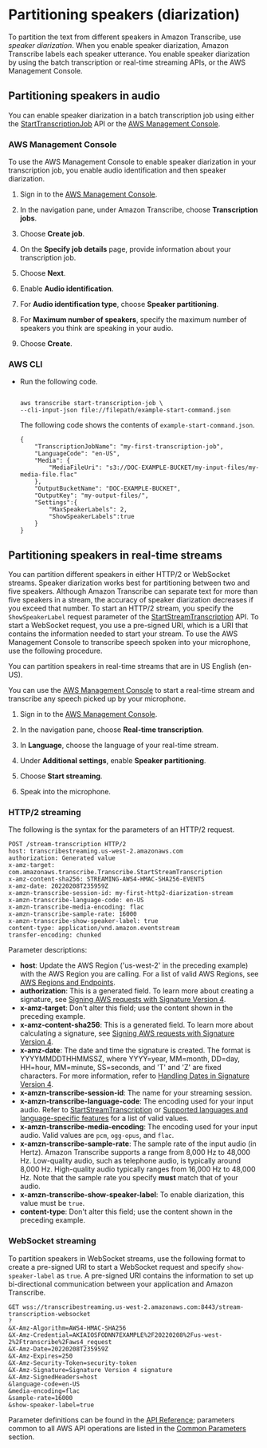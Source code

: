 # Partitioning speakers \(diarization\)<a name="diarization"></a>

To partition the text from different speakers in Amazon Transcribe, use *speaker diarization*\. When you enable speaker diarization, Amazon Transcribe labels each speaker utterance\. You enable speaker diarization by using the batch transcription or real\-time streaming APIs, or the AWS Management Console\.

## Partitioning speakers in audio<a name="diarization-batch"></a>

You can enable speaker diarization in a batch transcription job using either the [StartTranscriptionJob](https://docs.aws.amazon.com/transcribe/latest/APIReference/API_StartTranscriptionJob.html) API or the [AWS Management Console](https://console.aws.amazon.com/transcribe/)\.

### AWS Management Console<a name="diarization-console-batch"></a>

To use the AWS Management Console to enable speaker diarization in your transcription job, you enable audio identification and then speaker diarization\.

1. Sign in to the [AWS Management Console](https://console.aws.amazon.com/transcribe/)\.

1. In the navigation pane, under Amazon Transcribe, choose **Transcription jobs**\.

1. Choose **Create job**\.

1. On the **Specify job details** page, provide information about your transcription job\.

1. Choose **Next**\.

1. Enable **Audio identification**\.

1. For **Audio identification type**, choose **Speaker partitioning**\.

1. For **Maximum number of speakers**, specify the maximum number of speakers you think are speaking in your audio\.

1. Choose **Create**\.

### AWS CLI<a name="diarization-batch-cli"></a>
+ Run the following code\.

  ```
                      
  aws transcribe start-transcription-job \
  --cli-input-json file://filepath/example-start-command.json
  ```

  The following code shows the contents of `example-start-command.json`\.

  ```
  {
      "TranscriptionJobName": "my-first-transcription-job",
      "LanguageCode": "en-US",
      "Media": {
          "MediaFileUri": "s3://DOC-EXAMPLE-BUCKET/my-input-files/my-media-file.flac"
      },
      "OutputBucketName": "DOC-EXAMPLE-BUCKET",
      "OutputKey": "my-output-files/", 
      "Settings":{
          "MaxSpeakerLabels": 2,
          "ShowSpeakerLabels":true
      }
  }
  ```

## Partitioning speakers in real\-time streams<a name="diarization-streaming"></a>

You can partition different speakers in either HTTP/2 or WebSocket streams\. Speaker diarization works best for partitioning between two and five speakers\. Although Amazon Transcribe can separate text for more than five speakers in a stream, the accuracy of speaker diarization decreases if you exceed that number\. To start an HTTP/2 stream, you specify the `ShowSpeakerLabel` request parameter of the [StartStreamTranscription](https://docs.aws.amazon.com/transcribe/latest/APIReference/API_streaming_StartStreamTranscription.html) API\. To start a WebSocket request, you use a pre\-signed URI, which is a URI that contains the information needed to start your stream\. To use the AWS Management Console to transcribe speech spoken into your microphone, use the following procedure\.

You can partition speakers in real\-time streams that are in US English \(en\-US\)\.

You can use the [AWS Management Console](https://console.aws.amazon.com/transcribe/) to start a real\-time stream and transcribe any speech picked up by your microphone\.

1. Sign in to the [AWS Management Console](https://console.aws.amazon.com/transcribe/)\.

1. In the navigation pane, choose **Real\-time transcription**\.

1. In **Language**, choose the language of your real\-time stream\.

1. Under **Additional settings**, enable **Speaker partitioning**\.

1. Choose **Start streaming**\.

1. Speak into the microphone\.

### HTTP/2 streaming<a name="diarization-http2"></a>

The following is the syntax for the parameters of an HTTP/2 request\.

```
POST /stream-transcription HTTP/2
host: transcribestreaming.us-west-2.amazonaws.com
authorization: Generated value
x-amz-target: com.amazonaws.transcribe.Transcribe.StartStreamTranscription
x-amz-content-sha256: STREAMING-AWS4-HMAC-SHA256-EVENTS
x-amz-date: 20220208T235959Z
x-amzn-transcribe-session-id: my-first-http2-diarization-stream
x-amzn-transcribe-language-code: en-US
x-amzn-transcribe-media-encoding: flac
x-amzn-transcribe-sample-rate: 16000
x-amzn-transcribe-show-speaker-label: true
content-type: application/vnd.amazon.eventstream
transfer-encoding: chunked
```

Parameter descriptions:
+ **host**: Update the AWS Region \('us\-west\-2' in the preceding example\) with the AWS Region you are calling\. For a list of valid AWS Regions, see [AWS Regions and Endpoints](https://docs.aws.amazon.com/general/latest/gr/rande.html#transcribe_region)\.
+ **authorization**: This is a generated field\. To learn more about creating a signature, see [Signing AWS requests with Signature Version 4](https://docs.aws.amazon.com/general/latest/gr/sigv4_signing.html)\.
+ **x\-amz\-target**: Don't alter this field; use the content shown in the preceding example\.
+ **x\-amz\-content\-sha256**: This is a generated field\. To learn more about calculating a signature, see [Signing AWS requests with Signature Version 4](https://docs.aws.amazon.com/general/latest/gr/sigv4_signing.html)\.
+ **x\-amz\-date**: The date and time the signature is created\. The format is YYYYMMDDTHHMMSSZ, where YYYY=year, MM=month, DD=day, HH=hour, MM=minute, SS=seconds, and 'T' and 'Z' are fixed characters\. For more information, refer to [Handling Dates in Signature Version 4](https://docs.aws.amazon.com/general/latest/gr/sigv4-date-handling.html)\.
+ **x\-amzn\-transcribe\-session\-id**: The name for your streaming session\.
+ **x\-amzn\-transcribe\-language\-code**: The encoding used for your input audio\. Refer to [StartStreamTranscription](https://docs.aws.amazon.com/transcribe/latest/APIReference/API_streaming_StartStreamTranscription.html) or [Supported languages and language\-specific features](supported-languages.md) for a list of valid values\.
+ **x\-amzn\-transcribe\-media\-encoding**: The encoding used for your input audio\. Valid values are `pcm`, `ogg-opus`, and `flac`\.
+ **x\-amzn\-transcribe\-sample\-rate**: The sample rate of the input audio \(in Hertz\)\. Amazon Transcribe supports a range from 8,000 Hz to 48,000 Hz\. Low\-quality audio, such as telephone audio, is typically around 8,000 Hz\. High\-quality audio typically ranges from 16,000 Hz to 48,000 Hz\. Note that the sample rate you specify **must** match that of your audio\.
+ **x\-amzn\-transcribe\-show\-speaker\-label**: To enable diarization, this value must be `true`\.
+ **content\-type**: Don't alter this field; use the content shown in the preceding example\.

### WebSocket streaming<a name="diarization-websocket"></a>

To partition speakers in WebSocket streams, use the following format to create a pre\-signed URI to start a WebSocket request and specify `show-speaker-label` as `true`\. A pre\-signed URI contains the information to set up bi\-directional communication between your application and Amazon Transcribe\.

```
GET wss://transcribestreaming.us-west-2.amazonaws.com:8443/stream-transcription-websocket
?
&X-Amz-Algorithm=AWS4-HMAC-SHA256
&X-Amz-Credential=AKIAIOSFODNN7EXAMPLE%2F20220208%2Fus-west-2%2Ftranscribe%2Faws4_request
&X-Amz-Date=20220208T235959Z
&X-Amz-Expires=250
&X-Amz-Security-Token=security-token
&X-Amz-Signature=Signature Version 4 signature
&X-Amz-SignedHeaders=host
&language-code=en-US
&media-encoding=flac
&sample-rate=16000
&show-speaker-label=true
```

Parameter definitions can be found in the [API Reference](https://docs.aws.amazon.com/transcribe/latest/APIReference/API_Reference.html); parameters common to all AWS API operations are listed in the [Common Parameters](https://docs.aws.amazon.com/transcribe/latest/APIReference/CommonParameters.html) section\.